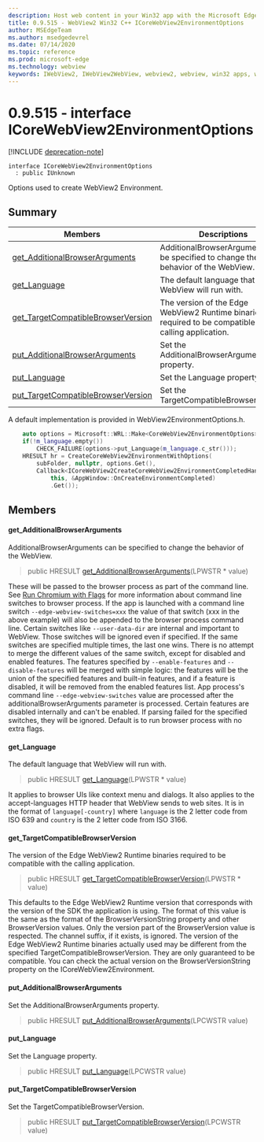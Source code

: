 ```yaml
---
description: Host web content in your Win32 app with the Microsoft Edge WebView2 control
title: 0.9.515 - WebView2 Win32 C++ ICoreWebView2EnvironmentOptions
author: MSEdgeTeam
ms.author: msedgedevrel
ms.date: 07/14/2020
ms.topic: reference
ms.prod: microsoft-edge
ms.technology: webview
keywords: IWebView2, IWebView2WebView, webview2, webview, win32 apps, win32, edge, ICoreWebView2, ICoreWebView2Controller, browser control, edge html
---
```


# 0.9.515 - interface ICoreWebView2EnvironmentOptions 

[!INCLUDE [deprecation-note](../../includes/deprecation-note.md)]

```
interface ICoreWebView2EnvironmentOptions
  : public IUnknown
```

Options used to create WebView2 Environment.

## Summary

 Members                        | Descriptions
--------------------------------|---------------------------------------------
[get_AdditionalBrowserArguments](#get_additionalbrowserarguments) | AdditionalBrowserArguments can be specified to change the behavior of the WebView.
[get_Language](#get_language) | The default language that WebView will run with.
[get_TargetCompatibleBrowserVersion](#get_targetcompatiblebrowserversion) | The version of the Edge WebView2 Runtime binaries required to be compatible with the calling application.
[put_AdditionalBrowserArguments](#put_additionalbrowserarguments) | Set the AdditionalBrowserArguments property.
[put_Language](#put_language) | Set the Language property.
[put_TargetCompatibleBrowserVersion](#put_targetcompatiblebrowserversion) | Set the TargetCompatibleBrowserVersion.

A default implementation is provided in WebView2EnvironmentOptions.h.

```cpp
    auto options = Microsoft::WRL::Make<CoreWebView2EnvironmentOptions>();
    if(!m_language.empty())
        CHECK_FAILURE(options->put_Language(m_language.c_str()));
    HRESULT hr = CreateCoreWebView2EnvironmentWithOptions(
        subFolder, nullptr, options.Get(),
        Callback<ICoreWebView2CreateCoreWebView2EnvironmentCompletedHandler>(
            this, &AppWindow::OnCreateEnvironmentCompleted)
            .Get());
```

## Members

#### get_AdditionalBrowserArguments 

AdditionalBrowserArguments can be specified to change the behavior of the WebView.

> public HRESULT [get_AdditionalBrowserArguments](#get_additionalbrowserarguments)(LPWSTR * value)

These will be passed to the browser process as part of the command line. See [Run Chromium with Flags](https://aka.ms/RunChromiumWithFlags) for more information about command line switches to browser process. If the app is launched with a command line switch `--edge-webview-switches=xxx` the value of that switch (xxx in the above example) will also be appended to the browser process command line. Certain switches like `--user-data-dir` are internal and important to WebView. Those switches will be ignored even if specified. If the same switches are specified multiple times, the last one wins. There is no attempt to merge the different values of the same switch, except for disabled and enabled features. The features specified by `--enable-features` and `--disable-features` will be merged with simple logic: the features will be the union of the specified features and built-in features, and if a feature is disabled, it will be removed from the enabled features list. App process's command line `--edge-webview-switches` value are processed after the additionalBrowserArguments parameter is processed. Certain features are disabled internally and can't be enabled. If parsing failed for the specified switches, they will be ignored. Default is to run browser process with no extra flags.

#### get_Language 

The default language that WebView will run with.

> public HRESULT [get_Language](#get_language)(LPWSTR * value)

It applies to browser UIs like context menu and dialogs. It also applies to the accept-languages HTTP header that WebView sends to web sites. It is in the format of `language[-country]` where `language` is the 2 letter code from ISO 639 and `country` is the 2 letter code from ISO 3166.

#### get_TargetCompatibleBrowserVersion 

The version of the Edge WebView2 Runtime binaries required to be compatible with the calling application.

> public HRESULT [get_TargetCompatibleBrowserVersion](#get_targetcompatiblebrowserversion)(LPWSTR * value)

This defaults to the Edge WebView2 Runtime version that corresponds with the version of the SDK the application is using. The format of this value is the same as the format of the BrowserVersionString property and other BrowserVersion values. Only the version part of the BrowserVersion value is respected. The channel suffix, if it exists, is ignored. The version of the Edge WebView2 Runtime binaries actually used may be different from the specified TargetCompatibleBrowserVersion. They are only guaranteed to be compatible. You can check the actual version on the BrowserVersionString property on the ICoreWebView2Environment.

#### put_AdditionalBrowserArguments 

Set the AdditionalBrowserArguments property.

> public HRESULT [put_AdditionalBrowserArguments](#put_additionalbrowserarguments)(LPCWSTR value)

#### put_Language 

Set the Language property.

> public HRESULT [put_Language](#put_language)(LPCWSTR value)

#### put_TargetCompatibleBrowserVersion 

Set the TargetCompatibleBrowserVersion.

> public HRESULT [put_TargetCompatibleBrowserVersion](#put_targetcompatiblebrowserversion)(LPCWSTR value)

